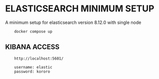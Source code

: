 # ELASTICSEARCH MINIMUM SETUP
A minimum setup for elasticsearch version 8.12.0 with single node

```bash
    docker compose up
```

## KIBANA ACCESS
```
    http://localhost:5601/
```
```
    username: elastic
    password: kororo
```